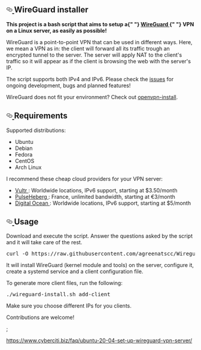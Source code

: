 <article class="markdown-body entry-content" itemprop="text">
    <h1>
        <a id="user-content-wireguard-installer" class="anchor" aria-hidden="true" href="#wireguard-installer">
            <svg class="octicon octicon-link" viewBox="0 0 16 16" version="1.1" width="16" height="16" aria-hidden="true">
                <path
                    fill-rule="evenodd"
                    d="M4 9h1v1H4c-1.5 0-3-1.69-3-3.5S2.55 3 4 3h4c1.45 0 3 1.69 3 3.5 0 1.41-.91 2.72-2 3.25V8.59c.58-.45 1-1.27 1-2.09C10 5.22 8.98 4 8 4H4c-.98 0-2 1.22-2 2.5S3 9 4 9zm9-3h-1v1h1c1 0 2 1.22 2 2.5S13.98 12 13 12H9c-.98 0-2-1.22-2-2.5 0-.83.42-1.64 1-2.09V6.25c-1.09.53-2 1.84-2 3.25C6 11.31 7.55 13 9 13h4c1.45 0 3-1.69 3-3.5S14.5 6 13 6z"
                ></path>
            </svg>
        </a>
        WireGuard installer
    </h1>
    <p>
        <strong>
            This project is a bash script that aims to setup a{" "}
            <a href="https://www.wireguard.com/" rel="nofollow">
                WireGuard
            </a>{" "}
            VPN on a Linux server, as easily as possible!
        </strong>
    </p>
    <p>
        WireGuard is a point-to-point VPN that can be used in different ways. Here, we mean a VPN as in: the client will forward all its traffic trough an encrypted tunnel to the server. The server will apply NAT to the client's traffic so
        it will appear as if the client is browsing the web with the server's IP.
    </p>
    <p>
        The script supports both IPv4 and IPv6. Please check the <a href="https://github.com/angristan/wireguard-install/issues">issues</a> for ongoing development, bugs and planned features!
    </p>
    <p>
        WireGuard does not fit your environment? Check out <a href="https://github.com/angristan/openvpn-install">openvpn-install</a>.
    </p>
    <h2>
        <a id="user-content-requirements" class="anchor" aria-hidden="true" href="#requirements">
            <svg class="octicon octicon-link" viewBox="0 0 16 16" version="1.1" width="16" height="16" aria-hidden="true">
                <path
                    fill-rule="evenodd"
                    d="M4 9h1v1H4c-1.5 0-3-1.69-3-3.5S2.55 3 4 3h4c1.45 0 3 1.69 3 3.5 0 1.41-.91 2.72-2 3.25V8.59c.58-.45 1-1.27 1-2.09C10 5.22 8.98 4 8 4H4c-.98 0-2 1.22-2 2.5S3 9 4 9zm9-3h-1v1h1c1 0 2 1.22 2 2.5S13.98 12 13 12H9c-.98 0-2-1.22-2-2.5 0-.83.42-1.64 1-2.09V6.25c-1.09.53-2 1.84-2 3.25C6 11.31 7.55 13 9 13h4c1.45 0 3-1.69 3-3.5S14.5 6 13 6z"
                ></path>
            </svg>
        </a>
        Requirements
    </h2>
    <p>Supported distributions:</p>
    <ul>
        <li>Ubuntu</li>
        <li>Debian</li>
        <li>Fedora</li>
        <li>CentOS</li>
        <li>Arch Linux</li>
    </ul>
    <p>I recommend these cheap cloud providers for your VPN server:</p>
    <ul>
        <li>
            <a href="https://goo.gl/Xyd1Sc" rel="nofollow">
                Vultr
            </a>
            : Worldwide locations, IPv6 support, starting at $3.50/month
        </li>
        <li>
            <a href="https://goo.gl/76yqW5" rel="nofollow">
                PulseHeberg
            </a>
            : France, unlimited bandwidth, starting at €3/month
        </li>
        <li>
            <a href="https://goo.gl/qXrNLK" rel="nofollow">
                Digital Ocean
            </a>
            : Worldwide locations, IPv6 support, starting at $5/month
        </li>
    </ul>
    <h2>
        <a id="user-content-usage" class="anchor" aria-hidden="true" href="#usage">
            <svg class="octicon octicon-link" viewBox="0 0 16 16" version="1.1" width="16" height="16" aria-hidden="true">
                <path
                    fill-rule="evenodd"
                    d="M4 9h1v1H4c-1.5 0-3-1.69-3-3.5S2.55 3 4 3h4c1.45 0 3 1.69 3 3.5 0 1.41-.91 2.72-2 3.25V8.59c.58-.45 1-1.27 1-2.09C10 5.22 8.98 4 8 4H4c-.98 0-2 1.22-2 2.5S3 9 4 9zm9-3h-1v1h1c1 0 2 1.22 2 2.5S13.98 12 13 12H9c-.98 0-2-1.22-2-2.5 0-.83.42-1.64 1-2.09V6.25c-1.09.53-2 1.84-2 3.25C6 11.31 7.55 13 9 13h4c1.45 0 3-1.69 3-3.5S14.5 6 13 6z"
                ></path>
            </svg>
        </a>
        Usage
    </h2>
    <p>Download and execute the script. Answer the questions asked by the script and it will take care of the rest.</p>
    <div class="highlight highlight-source-shell">
        <pre>curl -O https://raw.githubusercontent.com/agreenatscc/Wireguard-Installer/master/wireguard-install.sh chmod +x wireguard-install.sh ./wireguard-install.sh</pre>
    </div>
    <p>It will install WireGuard (kernel module and tools) on the server, configure it, create a systemd service and a client configuration file.</p>
    <p>To generate more client files, run the following:</p>
    <div class="highlight highlight-source-shell">
        <pre>./wireguard-install.sh add-client</pre>
    </div>
    <p>Make sure you choose different IPs for you clients.</p>
    <p>Contributions are welcome!</p>
</article>;



https://www.cyberciti.biz/faq/ubuntu-20-04-set-up-wireguard-vpn-server/
